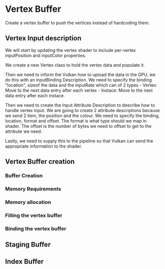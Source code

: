 # Vertex Buffer
Create a vertex buffer to push the vertices instead of hardcoding them.

## Vertex Input description
We will start by updating the vertex shader to include per-vertex inputPosition and inputColor properties.

We create a new Vertex class to hold the vertex data and populate it.

Then we need to inform the Vulkan how to upload the data in the GPU, we do this with an inputBinding Description.
We need to specify the binding "location", sizeof the data and the inputRate which can of 2 types
    - Vertex: Move to the next data entry after each vertex
    - Instace: Move to the next data entry after each instace.

Then we need to create the Input Attribute Description to describe how to handle vertex input.
We are going to create 2 attribute descriptions because we send 2 item, the position and the colour.
We need to specify the binding, location, format and offset.
The format is what type should we map in shader.
The offset is the number of bytes we need to offset to get to the attribute we need.

Lastly, we need to supply this to the pipeline so that Vulkan can send the appropriate information to the shader.

## Vertex Buffer creation

### Buffer Creation

### Memory Requirements

### Memory allocation

### Filling the vertex buffer

### Binding the vertex buffer

## Staging Buffer

## Index Buffer
